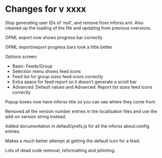 # Changes for v xxxx

Stop generating user IDs of 'null', and remove from inforss.xml.
Also cleaned up the loading of the file and updating from previous vversions.

OPML export now shows progress bar correctly

OPML import/export progress bars look a little better

Options screen:
* Basic: Feeds/Group
 *  Selection menu shows feed icons
 * Feed list for group sizes feed icons correctly
 * Extra space for feed report so it doesn't generate a scroll bar
* Advanced: Default values and Advanced: Report list sizes feed icons correctly

Popup boxes now have inforss title so you can see where they come from

Removed all the version number entries in the localisation files and use the add-on version string instead.

Added documentation in default/prefs.js for all the inforss about:config entries.

Makes a much better attempt at getting the default icon for a feed.

Lots of dead code removal, reformatting and jshinting.
